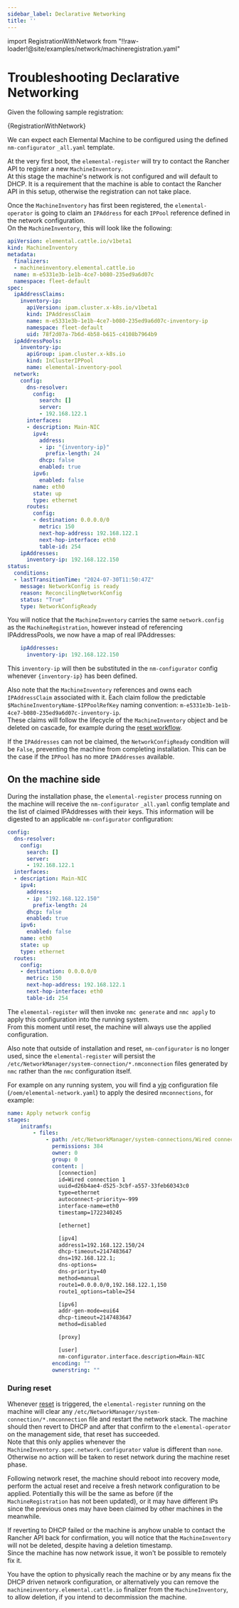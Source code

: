 ```yaml
---
sidebar_label: Declarative Networking
title: ''
---
```


<head>
  <link rel="canonical" href="https://elemental.docs.rancher.com/troubleshooting-network"/>
</head>

import RegistrationWithNetwork from "!!raw-loader!@site/examples/network/machineregistration.yaml"

# Troubleshooting Declarative Networking

Given the following sample registration:  

<CodeBlock language="yaml" title="example MachineRegistration using Declarative Networking" showLineNumbers>{RegistrationWithNetwork}</CodeBlock>

We can expect each Elemental Machine to be configured using the defined `nm-configurator` `_all.yaml` template.  

At the very first boot, the `elemental-register` will try to contact the Rancher API to register a new `MachineInventory`.  
At this stage the machine's network is not configured and will default to DHCP. It is a requirement that the machine is able to contact the Rancher API in this setup, otherwise the registration can not take place.  

Once the `MachineInventory` has first been registered, the `elemental-operator` is going to claim an `IPAddress` for each `IPPool` reference defined in the network configuration.  
On the `MachineInventory`, this will look like the following:  

```yaml
apiVersion: elemental.cattle.io/v1beta1
kind: MachineInventory
metadata:
  finalizers:
  - machineinventory.elemental.cattle.io
  name: m-e5331e3b-1e1b-4ce7-b080-235ed9a6d07c
  namespace: fleet-default
spec:
  ipAddressClaims:
    inventory-ip:
      apiVersion: ipam.cluster.x-k8s.io/v1beta1
      kind: IPAddressClaim
      name: m-e5331e3b-1e1b-4ce7-b080-235ed9a6d07c-inventory-ip
      namespace: fleet-default
      uid: 78f2d07a-7b6d-4b58-b615-c4108b7964b9
  ipAddressPools:
    inventory-ip:
      apiGroup: ipam.cluster.x-k8s.io
      kind: InClusterIPPool
      name: elemental-inventory-pool
  network:
    config:
      dns-resolver:
        config:
          search: []
          server:
          - 192.168.122.1
      interfaces:
      - description: Main-NIC
        ipv4:
          address:
          - ip: "{inventory-ip}"
            prefix-length: 24
          dhcp: false
          enabled: true
        ipv6:
          enabled: false
        name: eth0
        state: up
        type: ethernet
      routes:
        config:
        - destination: 0.0.0.0/0
          metric: 150
          next-hop-address: 192.168.122.1
          next-hop-interface: eth0
          table-id: 254
    ipAddresses:
      inventory-ip: 192.168.122.150
status:
  conditions:
  - lastTransitionTime: "2024-07-30T11:50:47Z"
    message: NetworkConfig is ready
    reason: ReconcilingNetworkConfig
    status: "True"
    type: NetworkConfigReady
```

You will notice that the `MachineInventory` carries the same `network.config` as the `MachineRegistration`, however instead of referencing IPAddressPools, we now have a map of real IPAddresses:  

```yaml
    ipAddresses:
      inventory-ip: 192.168.122.150
```

This `inventory-ip` will then be substituted in the `nm-configurator` config whenever `{inventory-ip}` has been defined.  

Also note that the `MachineInventory` references and owns each `IPAddressClaim` associated with it. Each claim follow the predictable `$MachineInventoryName-$IPPoolRefKey` naming convention: `m-e5331e3b-1e1b-4ce7-b080-235ed9a6d07c-inventory-ip`.  
These claims will follow the lifecycle of the `MachineInventory` object and be deleted on cascade, for example during the [reset workflow](./reset.md).  

If the `IPAddresses` can not be claimed, the `NetworkConfigReady` condition will be `False`, preventing the machine from completing installation. This can be the case if the `IPPool` has no more `IPAddresses` available.  

## On the machine side

During the installation phase, the `elemental-register` process running on the machine will receive the `nm-configurator` `_all.yaml` config template and the list of claimed IPAddresses with their keys. This information will be digested to an applicable `nm-configurator` configuration:

```yaml
config:
  dns-resolver:
    config:
      search: []
      server:
      - 192.168.122.1
  interfaces:
  - description: Main-NIC
    ipv4:
      address:
      - ip: "192.168.122.150"
        prefix-length: 24
      dhcp: false
      enabled: true
    ipv6:
      enabled: false
    name: eth0
    state: up
    type: ethernet
  routes:
    config:
    - destination: 0.0.0.0/0
      metric: 150
      next-hop-address: 192.168.122.1
      next-hop-interface: eth0
      table-id: 254
```

The `elemental-register` will then invoke `nmc generate` and `nmc apply` to apply this configuration into the running system.  
From this moment until reset, the machine will always use the applied configuration.  

Also note that outside of installation and reset, `nm-configurator` is no longer used, since the `elemental-register` will persist the `/etc/NetworkManager/system-connection/*.nmconnection` files generated by `nmc` rather than the `nmc` configuration itself.  

For example on any running system, you will find a [yip](https://github.com/rancher/yip) configuration file (`/oem/elemental-network.yaml`) to apply the desired `nmconnections`, for example:  

```yaml
name: Apply network config
stages:
    initramfs:
        - files:
            - path: /etc/NetworkManager/system-connections/Wired connection 1.nmconnection
              permissions: 384
              owner: 0
              group: 0
              content: |
                [connection]
                id=Wired connection 1
                uuid=d26b4ae4-d525-3cbf-a557-33feb60343c0
                type=ethernet
                autoconnect-priority=-999
                interface-name=eth0
                timestamp=1722340245

                [ethernet]

                [ipv4]
                address1=192.168.122.150/24
                dhcp-timeout=2147483647
                dns=192.168.122.1;
                dns-options=
                dns-priority=40
                method=manual
                route1=0.0.0.0/0,192.168.122.1,150
                route1_options=table=254

                [ipv6]
                addr-gen-mode=eui64
                dhcp-timeout=2147483647
                method=disabled

                [proxy]

                [user]
                nm-configurator.interface.description=Main-NIC
              encoding: ""
              ownerstring: ""
```

### During reset

Whenever [reset](./reset.md) is triggered, the `elemental-register` running on the machine will clear any `/etc/NetworkManager/system-connection/*.nmconnection` file and restart the network stack. The machine should then revert to DHCP and after that confirm to the `elemental-operator` on the management side, that reset has succeeded.  
Note that this only applies whenever the `MachineInventory.spec.network.configurator` value is different than `none`. Otherwise no action will be taken to reset network during the machine reset phase.  

Following network reset, the machine should reboot into recovery mode, perform the actual reset and receive a fresh network configuration to be applied. Potentially this will be the same as before (if the `MachineRegistration` has not been updated), or it may have different IPs since the previous ones may have been claimed by other machines in the meanwhile.  

If reverting to DHCP failed or the machine is anyhow unable to contact the Rancher API back for confirmation, you will notice that the `MachineInventory` will not be deleted, despite having a deletion timestamp.  
Since the machine has now network issue, it won't be possible to remotely fix it.  

You have the option to physically reach the machine or by any means fix the DHCP driven network configuration, or alternatively you can remove the `machineinventory.elemental.cattle.io` finalizer from the `MachineInventory`, to allow deletion, if you intend to decommission the machine.  
